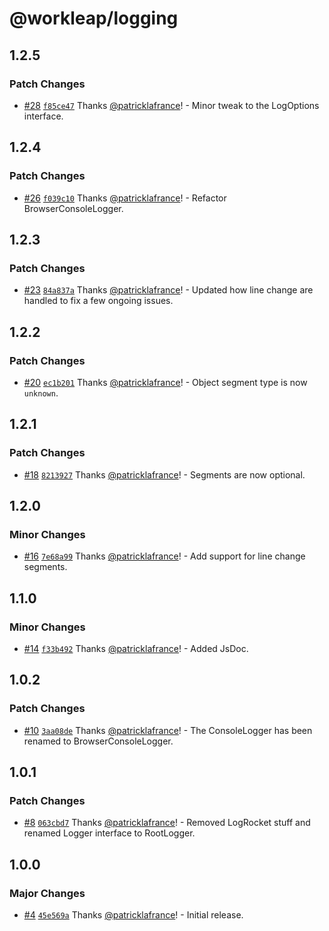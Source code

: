 # @workleap/logging

## 1.2.5

### Patch Changes

- [#28](https://github.com/workleap/wl-logging/pull/28) [`f85ce47`](https://github.com/workleap/wl-logging/commit/f85ce47653f8378eb1b26e15ca6b82f2aa724be2) Thanks [@patricklafrance](https://github.com/patricklafrance)! - Minor tweak to the LogOptions interface.

## 1.2.4

### Patch Changes

- [#26](https://github.com/workleap/wl-logging/pull/26) [`f039c10`](https://github.com/workleap/wl-logging/commit/f039c10aee3b00e24c9da789dd66786a0108bb67) Thanks [@patricklafrance](https://github.com/patricklafrance)! - Refactor BrowserConsoleLogger.

## 1.2.3

### Patch Changes

- [#23](https://github.com/workleap/wl-logging/pull/23) [`84a837a`](https://github.com/workleap/wl-logging/commit/84a837ae0c0c2d9954ae0cc5e363b643c453e986) Thanks [@patricklafrance](https://github.com/patricklafrance)! - Updated how line change are handled to fix a few ongoing issues.

## 1.2.2

### Patch Changes

- [#20](https://github.com/workleap/wl-logging/pull/20) [`ec1b201`](https://github.com/workleap/wl-logging/commit/ec1b2011909dd0ab99645e694e04e0b89ce85ef0) Thanks [@patricklafrance](https://github.com/patricklafrance)! - Object segment type is now `unknown`.

## 1.2.1

### Patch Changes

- [#18](https://github.com/workleap/wl-logging/pull/18) [`8213927`](https://github.com/workleap/wl-logging/commit/82139273af32d9b092cf0dc5da3ede49828b3582) Thanks [@patricklafrance](https://github.com/patricklafrance)! - Segments are now optional.

## 1.2.0

### Minor Changes

- [#16](https://github.com/workleap/wl-logging/pull/16) [`7e68a99`](https://github.com/workleap/wl-logging/commit/7e68a994df2c52f13036319f38366af77e9d7a0d) Thanks [@patricklafrance](https://github.com/patricklafrance)! - Add support for line change segments.

## 1.1.0

### Minor Changes

- [#14](https://github.com/workleap/wl-logging/pull/14) [`f33b492`](https://github.com/workleap/wl-logging/commit/f33b492aa92806eec03b2b1065de2f71ef7e2c99) Thanks [@patricklafrance](https://github.com/patricklafrance)! - Added JsDoc.

## 1.0.2

### Patch Changes

- [#10](https://github.com/workleap/wl-logging/pull/10) [`3aa08de`](https://github.com/workleap/wl-logging/commit/3aa08de20f15cf82280bbbda5fe38fb9bbc18129) Thanks [@patricklafrance](https://github.com/patricklafrance)! - The ConsoleLogger has been renamed to BrowserConsoleLogger.

## 1.0.1

### Patch Changes

- [#8](https://github.com/workleap/wl-logging/pull/8) [`063cbd7`](https://github.com/workleap/wl-logging/commit/063cbd7e8dbafcf2d32bad16dcb487deb91c17d6) Thanks [@patricklafrance](https://github.com/patricklafrance)! - Removed LogRocket stuff and renamed Logger interface to RootLogger.

## 1.0.0

### Major Changes

- [#4](https://github.com/workleap/wl-logging/pull/4) [`45e569a`](https://github.com/workleap/wl-logging/commit/45e569afa5c02f1196400334cbb45d383ec00d6a) Thanks [@patricklafrance](https://github.com/patricklafrance)! - Initial release.
